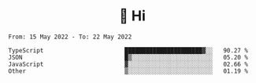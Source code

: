 <h1 align="center">👋 Hi</h1>
<!-- <h3 align="center">An enthusiastic frontend developer</h3> -->

<!--START_SECTION:waka-->

```text
From: 15 May 2022 - To: 22 May 2022

TypeScript                       ██████████████████████▓░░   90.27 %
JSON                             █▒░░░░░░░░░░░░░░░░░░░░░░░   05.20 %
JavaScript                       ▓░░░░░░░░░░░░░░░░░░░░░░░░   02.66 %
Other                            ▒░░░░░░░░░░░░░░░░░░░░░░░░   01.19 %
```

<!--END_SECTION:waka-->
